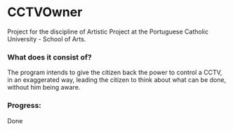 # CCTVOwner
Project for the discipline of Artistic Project at the Portuguese Catholic University - School of Arts. 


### What does it consist of?
The program intends to give the citizen back the power to control a CCTV, in an exaggerated way, leading the citizen to think about what can be done, without him being aware.


### Progress:
Done
